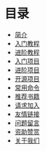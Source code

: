 # 目录

* [简介](README.md)
* [入门教程]()
* [进阶教程]()
* [入门项目]()
* [进阶项目]()
* [开源项目]()
* [常用命令]()
* [推荐书籍]()
* [请求加入]()
* [友情链接]()
* [问题留言]()
* [资助赞赏]()
* [关于我们]()
